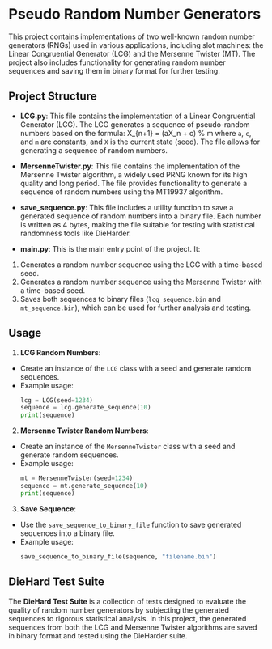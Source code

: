 # Pseudo Random Number Generators

This project contains implementations of two well-known random number generators (RNGs) used in various applications, including slot machines: the Linear Congruential Generator (LCG) and the Mersenne Twister (MT). The project also includes functionality for generating random number sequences and saving them in binary format for further testing.

## Project Structure

- **LCG.py**: This file contains the implementation of a Linear Congruential Generator (LCG). The LCG generates a sequence of pseudo-random numbers based on the formula:
X_{n+1} = (aX_n + c) % m
where `a`, `c`, and `m` are constants, and `X` is the current state (seed). The file allows for generating a sequence of random numbers.

- **MersenneTwister.py**: This file contains the implementation of the Mersenne Twister algorithm, a widely used PRNG known for its high quality and long period. The file provides functionality to generate a sequence of random numbers using the MT19937 algorithm.

- **save_sequence.py**: This file includes a utility function to save a generated sequence of random numbers into a binary file. Each number is written as 4 bytes, making the file suitable for testing with statistical randomness tools like DieHarder.

- **main.py**: This is the main entry point of the project. It:
1. Generates a random number sequence using the LCG with a time-based seed.
2. Generates a random number sequence using the Mersenne Twister with a time-based seed.
3. Saves both sequences to binary files (`lcg_sequence.bin` and `mt_sequence.bin`), which can be used for further analysis and testing.

## Usage

1. **LCG Random Numbers**:
 - Create an instance of the `LCG` class with a seed and generate random sequences.
 - Example usage:
   ```python
   lcg = LCG(seed=1234)
   sequence = lcg.generate_sequence(10)
   print(sequence)
   ```

2. **Mersenne Twister Random Numbers**:
 - Create an instance of the `MersenneTwister` class with a seed and generate random sequences.
 - Example usage:
   ```python
   mt = MersenneTwister(seed=1234)
   sequence = mt.generate_sequence(10)
   print(sequence)
   ```

3. **Save Sequence**:
 - Use the `save_sequence_to_binary_file` function to save generated sequences into a binary file.
 - Example usage:
   ```python
   save_sequence_to_binary_file(sequence, "filename.bin")
   ```

## DieHard Test Suite

The **DieHard Test Suite** is a collection of tests designed to evaluate the quality of random number generators by subjecting the generated sequences to rigorous statistical analysis. In this project, the generated sequences from both the LCG and Mersenne Twister algorithms are saved in binary format and tested using the DieHarder suite.
